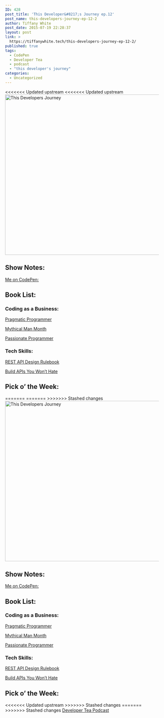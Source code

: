 ```yaml
---
ID: 428
post_title: 'This Developer&#8217;s Journey ep.12'
post_name: this-developers-journey-ep-12-2
author: Tiffany White
post_date: 2015-07-19 22:28:37
layout: post
link: >
  https://tiffanywhite.tech/this-developers-journey-ep-12-2/
published: true
tags:
  - CodePen
  - Developer Tea
  - podcast
  - "this developer's journey"
categories:
  - Uncategorized
---
```

<<<<<<< Updated upstream
<<<<<<< Updated upstream
<img class=" aligncenter" src="http://helloburgh.me/wp-content/uploads/2015/07/wpid-Dev-Logo.png" alt="This Developers Journey" width="524" height="524" />
<h2>Show Notes:</h2>
<a href="http://codepen.io/twhite96/pen/KpRBzd">Me on CodePen:</a>
<h2>Book List:</h2>
<h3>Coding as a Business:</h3>
<a href="http://www.amazon.com/Pragmatic-Programmer-Journeyman-Master-ebook/dp/B003GCTQAE/ref=mt_kindle?_encoding=UTF8&amp;me=">Pragmatic Programmer</a>

<a href="http://www.amazon.com/Mythical-Man-Month-Anniversary-Software-Engineering-ebook/dp/B00B8USS14/ref=sr_1_1?s=digital-text&amp;ie=UTF8&amp;qid=1437107146&amp;sr=1-1&amp;keywords=mythical+man+month">Mythical Man Month</a>

<a href="http://www.amazon.com/Passionate-Programmer-Remarkable-Development-Pragmatic-ebook/dp/B00AYQNR5U/ref=sr_1_1?s=digital-text&amp;ie=UTF8&amp;qid=1437107182&amp;sr=1-1&amp;keywords=passionate+programmer">Passionate Programmer</a>
<h3>Tech Skills:</h3>
<a href="http://www.amazon.com/REST-Design-Rulebook-Mark-Masse-ebook/dp/B005XE5A7Q/ref=sr_1_1?s=digital-text&amp;ie=UTF8&amp;qid=1437107220&amp;sr=1-1&amp;keywords=rest+api+design+rulebook">REST API Design Rulebook</a>

<a href="https://leanpub.com/build-apis-you-wont-hate">Build APIs You Won’t Hate</a>
<h2>Pick o’ the Week:</h2>
=======
=======
>>>>>>> Stashed changes
<img class=" aligncenter" src="http://helloburgh.me/wp-content/uploads/2015/07/wpid-Dev-Logo.png" alt="This Developers Journey" width="524" height="524" />
<h2>Show Notes:</h2>
<a href="http://codepen.io/twhite96/pen/KpRBzd">Me on CodePen:</a>
<h2>Book List:</h2>
<h3>Coding as a Business:</h3>
<a href="http://www.amazon.com/Pragmatic-Programmer-Journeyman-Master-ebook/dp/B003GCTQAE/ref=mt_kindle?_encoding=UTF8&amp;me=">Pragmatic Programmer</a>

<a href="http://www.amazon.com/Mythical-Man-Month-Anniversary-Software-Engineering-ebook/dp/B00B8USS14/ref=sr_1_1?s=digital-text&amp;ie=UTF8&amp;qid=1437107146&amp;sr=1-1&amp;keywords=mythical+man+month">Mythical Man Month</a>

<a href="http://www.amazon.com/Passionate-Programmer-Remarkable-Development-Pragmatic-ebook/dp/B00AYQNR5U/ref=sr_1_1?s=digital-text&amp;ie=UTF8&amp;qid=1437107182&amp;sr=1-1&amp;keywords=passionate+programmer">Passionate Programmer</a>
<h3>Tech Skills:</h3>
<a href="http://www.amazon.com/REST-Design-Rulebook-Mark-Masse-ebook/dp/B005XE5A7Q/ref=sr_1_1?s=digital-text&amp;ie=UTF8&amp;qid=1437107220&amp;sr=1-1&amp;keywords=rest+api+design+rulebook">REST API Design Rulebook</a>

<a href="https://leanpub.com/build-apis-you-wont-hate">Build APIs You Won’t Hate</a>
<h2>Pick o’ the Week:</h2>
<<<<<<< Updated upstream
>>>>>>> Stashed changes
=======
>>>>>>> Stashed changes
<a href="https://itunes.apple.com/us/podcast/developer-tea/id955596067?mt=2">Developer Tea Podcast</a>